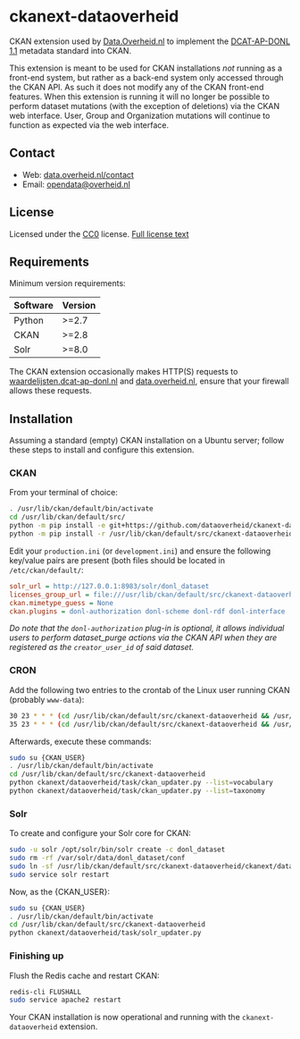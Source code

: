# ckanext-dataoverheid

CKAN extension used by [Data.Overheid.nl](https://data.overheid.nl) to implement the [DCAT-AP-DONL 1.1](https://dcat-ap-donl.readthedocs.io) metadata standard into CKAN.

This extension is meant to be used for CKAN installations *not* running as a front-end system, but rather as a back-end system only accessed through the CKAN API. As such it does not modify any of the CKAN front-end features. When this extension is running it will no longer be possible to perform dataset mutations (with the exception of deletions) via the CKAN web interface. User, Group and Organization mutations will continue to function as expected via the web interface.

## Contact

- Web: [data.overheid.nl/contact](https://data.overheid.nl/contact)
- Email: [opendata@overheid.nl](mailto:opendata@overheid.nl)

## License

Licensed under the [CC0](https://creativecommons.org/publicdomain/zero/1.0/) license. [Full license text](https://creativecommons.org/publicdomain/zero/1.0/legalcode)

## Requirements

Minimum version requirements:

| Software | Version  |
|----------|----------|
| Python   | \>=2.7   |
| CKAN     | \>=2.8   |
| Solr     | \>=8.0   |

The CKAN extension occasionally makes HTTP(S) requests to [waardelijsten.dcat-ap-donl.nl](https://waardelijsten.dcat-ap-donl.nl) and [data.overheid.nl](https://data.overheid.nl), ensure that your firewall allows these requests.

## Installation

Assuming a standard (empty) CKAN installation on a Ubuntu server; follow these steps to install and configure this extension.

### CKAN
From your terminal of choice:

```bash
. /usr/lib/ckan/default/bin/activate
cd /usr/lib/ckan/default/src/
python -m pip install -e git+https://github.com/dataoverheid/ckanext-dataoverheid.git#egg=ckanext-dataoverheid --no-cache-dir
python -m pip install -r /usr/lib/ckan/default/src/ckanext-dataoverheid/requirements.txt --no-cache-dir
```

Edit your `production.ini` (or `development.ini`) and ensure the following key/value pairs are present (both files should be located in `/etc/ckan/default/`:

```ini
solr_url = http://127.0.0.1:8983/solr/donl_dataset
licenses_group_url = file:///usr/lib/ckan/default/src/ckanext-dataoverheid/ckanext/dataoverheid/resources/vocabularies/ckan_license.json
ckan.mimetype_guess = None
ckan.plugins = donl-authorization donl-scheme donl-rdf donl-interface
```

*Do note that the `donl-authorization` plug-in is optional, it allows individual users to perform dataset_purge actions via the CKAN API when they are registered as the `creator_user_id` of said dataset.*

### CRON

Add the following two entries to the crontab of the Linux user running CKAN (probably `www-data`):

```bash
30 23 * * * (cd /usr/lib/ckan/default/src/ckanext-dataoverheid && /usr/lib/ckan/default/bin/python2.7 ckanext/dataoverheid/task/ckan_updater.py --list=vocabulary)
35 23 * * * (cd /usr/lib/ckan/default/src/ckanext-dataoverheid && /usr/lib/ckan/default/bin/python2.7 ckanext/dataoverheid/task/ckan_updater.py --list=taxonomy)
```

Afterwards, execute these commands:

```bash
sudo su {CKAN_USER}
. /usr/lib/ckan/default/bin/activate
cd /usr/lib/ckan/default/src/ckanext-dataoverheid
python ckanext/dataoverheid/task/ckan_updater.py --list=vocabulary
python ckanext/dataoverheid/task/ckan_updater.py --list=taxonomy
```

### Solr

To create and configure your Solr core for CKAN:

```bash
sudo -u solr /opt/solr/bin/solr create -c donl_dataset
sudo rm -rf /var/solr/data/donl_dataset/conf
sudo ln -sf /usr/lib/ckan/default/src/ckanext-dataoverheid/ckanext/dataoverheid/resources/solr/donl_dataset /var/solr/data/donl_dataset/conf
sudo service solr restart
```

Now, as the {CKAN_USER}:

```bash
sudo su {CKAN_USER}
. /usr/lib/ckan/default/bin/activate
cd /usr/lib/ckan/default/src/ckanext-dataoverheid
python ckanext/dataoverheid/task/solr_updater.py
```

### Finishing up

Flush the Redis cache and restart CKAN:

```bash
redis-cli FLUSHALL
sudo service apache2 restart
```

Your CKAN installation is now operational and running with the `ckanext-dataoverheid` extension.
